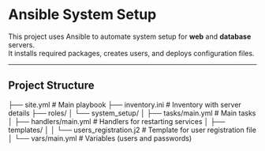 # Ansible System Setup

This project uses Ansible to automate system setup for **web** and **database** servers.  
It installs required packages, creates users, and deploys configuration files.

---

## Project Structure

├── site.yml # Main playbook
├── inventory.ini # Inventory with server details
├── roles/
│ └── system_setup/
│ ├── tasks/main.yml # Main tasks
│ ├── handlers/main.yml # Handlers for restarting services
│ ├── templates/
│ │ └── users_registration.j2 # Template for user registration file
│ └── vars/main.yml # Variables (users and passwords)